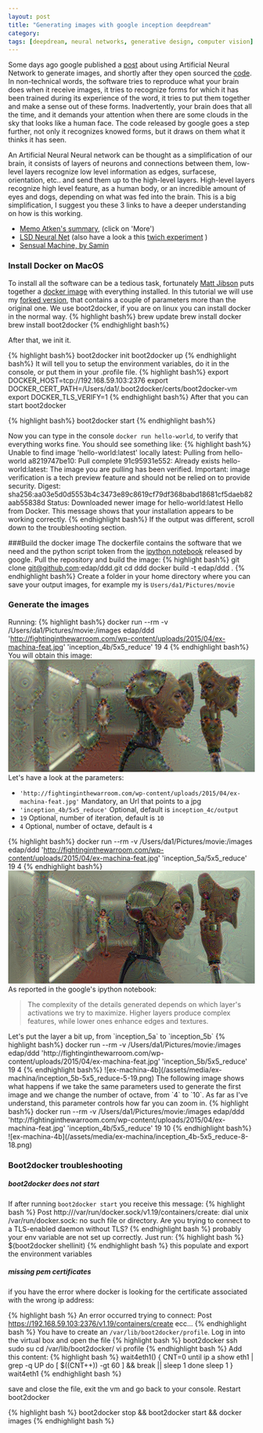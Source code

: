```yaml
---
layout: post
title: "Generating images with google inception deepdream"
category: 
tags: [deepdream, neural networks, generative design, computer vision]
---
```


Some days ago google published a [post](http://googleresearch.blogspot.ch/2015/06/inceptionism-going-deeper-into-neural.html) about using Artificial Neural Network to generate images, and shortly after they open sourced the [code](http://googleresearch.blogspot.de/2015/07/deepdream-code-example-for-visualizing.html). In non-technical words, the software tries to reproduce what your brain does when it receive images, it tries to recognize forms for which it has been trained during its experience of the word, it tries to put them together and make a sense out of these forms. Inadvertently, your brain does that all the time, and it demands your attention when there are some clouds in the sky that looks like a human face. The code released by google goes a step further, not only it recognizes knowed forms, but it draws on them what it thinks it has seen.

An Artificial Neural Neural network can be thought as a simplification of our brain, it consists of layers of neurons and connections between them, low-level layers recognize low level information as edges, surfacese, orientation, etc.. and send them up to the high-level layers. High-level layers recognize high level feature, as a human body, or an incredible amount of eyes and dogs, depending on what was fed into the brain. This is a big simplification, I suggest you these 3 links to have a deeper understanding on how is this working.

- [Memo Atken's summary](https://vimeo.com/132462576), (click on 'More') 
- [LSD Neural Net](https://317070.github.io/LSD/) (also have a look a this [twich experiment](http://www.twitch.tv/317070) )
- [Sensual Machine, by Samin](https://medium.com/@samim/sensual-machines-82858b32a4e5)


### Install Docker on MacOS

To install all the software can be a tedious task, fortunately [Matt Jibson](http://mattjibson.com/) puts together a [docker image](https://registry.hub.docker.com/u/mjibson/deepdream/) with everything  installed. In this tutorial we will use my [forked version]("https://github.com/edap/ddd"), that contains a couple of parameters more than the original one.
We use boot2docker, if you are on linux you can install docker in the normal
way.
{% highlight bash%}
brew update
brew install docker
brew install boot2docker
{% endhighlight bash%}

After that, we init it.

{% highlight bash%}
boot2docker init
boot2docker up
{% endhighlight bash%}
It will tell you to setup the environment variables, do it in the console, or
put them in your .profile file.
{% highlight bash%}
export DOCKER_HOST=tcp://192.168.59.103:2376
export DOCKER_CERT_PATH=/Users/da1/.boot2docker/certs/boot2docker-vm
export DOCKER_TLS_VERIFY=1
{% endhighlight bash%}
After that you can start boot2docker

{% highlight bash%}
boot2docker start
{% endhighlight bash%}

Now you can type in the console `docker run hello-world`, to verify that everything works fine. You should see something like:
{% highlight bash%}
Unable to find image 'hello-world:latest' locally
latest: Pulling from hello-world
a8219747be10: Pull complete
91c95931e552: Already exists
hello-world:latest: The image you are pulling has been verified. Important: image verification is a tech preview feature and should not be relied on to provide security.
Digest: sha256:aa03e5d0d5553b4c3473e89c8619cf79df368babd18681cf5daeb82aab55838d
Status: Downloaded newer image for hello-world:latest
Hello from Docker.
This message shows that your installation appears to be working correctly.
{% endhighlight bash%}
If the output was different, scroll down to the troubleshooting section.

###Build the docker image
The dockerfile contains the software that we need and the python script token
from the [ipython
notebook](https://github.com/google/deepdream/blob/master/dream.ipynb) released by google.
Pull the repository and build the image:
{% highlight bash%}
git clone git@github.com:edap/ddd.git
cd ddd
docker build -t edap/ddd .
{% endhighlight bash%}
Create a folder in your home directory where you can save your output images, for
example my is `Users/da1/Pictures/movie`

### Generate the images
Running:
{% highlight bash%}
docker run --rm -v /Users/da1/Pictures/movie:/images edap/ddd 'http://fightinginthewarroom.com/wp-content/uploads/2015/04/ex-machina-feat.jpg' 'inception_4b/5x5_reduce' 19 4
{% endhighlight bash%}
You will obtain this image:
![ex-machina-4b](/assets/media/ex-machina/inception_4b-5x5_reduce-2-18.png)
Let's have a look at the parameters:

- `'http://fightinginthewarroom.com/wp-content/uploads/2015/04/ex-machina-feat.jpg'` Mandatory, an Url that points to a jpg
- `'inception_4b/5x5_reduce'` Optional, default is `inception_4c/output`
- `19` Optional, number of iteration, default is `10`
- `4` Optional, number of octave, default is `4`

{% highlight bash%}
docker run --rm -v /Users/da1/Pictures/movie:/images edap/ddd 'http://fightinginthewarroom.com/wp-content/uploads/2015/04/ex-machina-feat.jpg' 'inception_5a/5x5_reduce' 19 4
{% endhighlight bash%}
![ex-machina-4b](/assets/media/ex-machina/inception_5a-5x5_reduce-1-18.png)
As reported in the google's ipython notebook:
<blockquote>
The complexity of the details generated depends on which layer's activations we try to maximize. Higher layers produce complex features, while lower ones
enhance edges and textures.
</blockquote>
Let's put the layer a bit up, from `inception_5a` to `inception_5b` 
{% highlight bash%}
docker run --rm -v /Users/da1/Pictures/movie:/images edap/ddd 'http://fightinginthewarroom.com/wp-content/uploads/2015/04/ex-machina-feat.jpg' 'inception_5b/5x5_reduce' 19 4
{% endhighlight bash%}
![ex-machina-4b](/assets/media/ex-machina/inception_5b-5x5_reduce-5-19.png)
The following image shows what happens if we take the same parameters used to generate the first image and we change the number of octave, from `4` to `10`. As far as I've understand, this parameter controls how far you can zoom in.
{% highlight bash%}
docker run --rm -v /Users/da1/Pictures/movie:/images edap/ddd 'http://fightinginthewarroom.com/wp-content/uploads/2015/04/ex-machina-feat.jpg' 'inception_4b/5x5_reduce' 19 10
{% endhighlight bash%}
![ex-machina-4b](/assets/media/ex-machina/inception_4b-5x5_reduce-8-18.png)

### Boot2docker troubleshooting

##### boot2docker does not start
If after running `boot2docker start` you receive this message:
{% highlight bash %}
Post http:///var/run/docker.sock/v1.19/containers/create: dial unix /var/run/docker.sock: no such file or directory. Are you trying to connect to a TLS-enabled daemon without TLS?
{% endhighlight bash %}
probably your env variable are not set up correctly. Just run:
{% highlight bash %}
$(boot2docker shellinit)
{% endhighlight bash %}
this populate and export the environment variables

##### missing pem certificates 
if you have the error where docker is looking for the certificate associated with the wrong ip address:

{% highlight bash %}
An error occurred trying to connect: Post https://192.168.59.103:2376/v1.19/containers/create ecc...
{% endhighlight bash %}
You have to create an `/var/lib/boot2docker/profile`. Log in into the virtual
box and open the file
{% highlight bash %}
boot2docker ssh
sudo su
cd /var/lib/boot2docker/
vi profile
{% endhighlight bash %}
Add this content:
{% highlight bash %}
wait4eth1() {
  CNT=0
  until ip a show eth1 | grep -q UP
  do
    [ $((CNT++)) -gt 60 ] && break || sleep 1
  done
  sleep 1
}
wait4eth1
{% endhighlight bash %}

save and close the file, exit the vm and go back to your console. Restart boot2docker

{% highlight bash %}
boot2docker stop && boot2docker start && docker images
{% endhighlight bash %}
